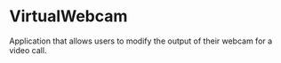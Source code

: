 # VirtualWebcam
Application that allows users to modify the output of their webcam for a video call.

